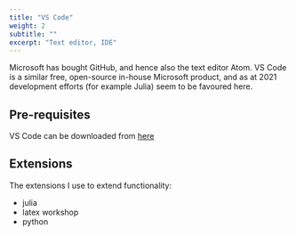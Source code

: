 ```yaml
---
title: "VS Code"
weight: 2
subtitle: ""
excerpt: "Text editor, IDE"
---
```

Microsoft has bought GitHub, and hence also the text editor Atom. VS Code is a similar free, open-source in-house Microsoft product, and as at 2021 development efforts (for example Julia) seem to be favoured here.  

## Pre-requisites

VS Code can be downloaded from [here](https://code.visualstudio.com/)

## Extensions

The extensions I use to extend functionality:

- julia
- latex workshop
- python

